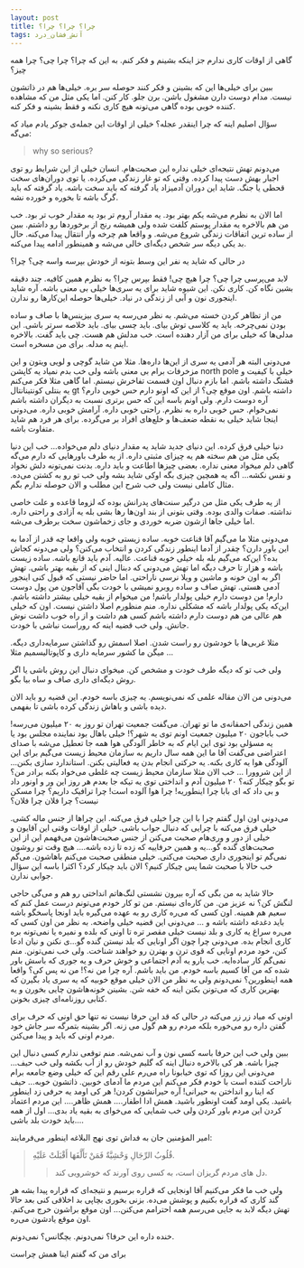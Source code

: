 ```yaml
---
layout: post
title: چرا؟ چرا؟ چرا؟
tags: آتش_فشان_درد
---
```


گاهی از اوقات کاری ندارم جز اینکه بشینم و فکر کنم. به این که چرا؟ چرا چی؟ چرا همه چیز؟


ببین برای خیلی‌ها این که بشینن و فکر کنند حوصله سر بره. خیلی‌ها هم در ذاتشون نیست. مدام دوست دارن مشغول باشن. برن جلو. کار کنن. اما یکی مثل من که مشاهده کننده خوبی بوده گاهی می‌تونه هیچ کاری نکنه و فقط بشینه و فکر کنه. 

سؤال اصلیم اینه که چرا اینقدر عجله؟ خیلی از اوقات این جمله‌ی جوکر یادم میاد که می‌گه:

> why so serious?

می‌دونم تهش نتیجه‌ای خیلی نداره این صحبت‌هام. انسان خیلی از این شرایط رو توی اجبار بهش دست پیدا کرده. وقتی که تو غار زندگی می‌کرده. یا توی دوران‌های سخت قحطی یا جنگ. شاید این دوران آدمیزاد یاد گرفته که باید سخت باشه. یاد گرفته که باید گرگ باشه تا بخوره و خورده نشه. 

اما الان به نظرم می‌شه یکم بهتر بود. یه مقدار آروم تر بود یه مقدار خوب تر بود. خب من هم بالاخره یه مقدار پوستم کلفت شده ولی همیشه رنج از برخورد‌ها رو داشتم. 
ببین از ساده ترین اتفاقات زندگی شروع می‌شه. و واقعا هم چرخه وار انتقال پیدا می‌کنه. حال بد یکی دیگه سر شخص دیگه‌ای خالی می‌شه و همینطور ادامه پیدا می‌کنه.

در حالی که شاید یه نفر این وسط بتونه از خودش بپرسه واسه چی؟ چرا؟ 

لابد می‌پرسی چرا چی؟ چرا هیچ چی!
فقط بپرس چرا؟ به نظرم همین کافیه. 
چند دقیقه بشین نگاه کن. کاری نکن. این شیوه‌ شاید برای یه سری‌ها خیلی بی معنی باشه. آره شاید اینجوری نون و آبی از زندگی در نیاد. خیلی‌ها حوصله این‌کارها رو ندارن.

من از تظاهر کردن خسته می‌شم. به نظر می‌رسه یه سری بیزینس‌ها با صاف و ساده بودن نمی‌چرخه. باید یه کلاسی توش بیای. باید چسی بیای. باید خلاصه سرتر باشی. این مدلی‌ها که خیلی برای من آزار دهنده است. خب مدلش هم هست. چی باید گفت. بالاخره اینم یه مدله. برای من مسخره است. 

می‌دونی البته هر آدمی یه سری از این‌ها داره‌ها. مثلا من شاید گوچی و لویی ویتون و این مزخرفات برام بی معنی باشه ولی خب بدم نمیاد یه کاپشن north pole خیلی با کیفیت و قشنگ داشته باشم. اما بازم دنبال اون قسمت تفاخرش نیستم. اما گاهی مثلا فکر می‌کنم یه بنتلی کونتینانتال gt داشته باشم. اون موقع چی؟ از این که اونو دارم حس خوبی دارم؟ آره دوست دارم. ولی اونم باسه این که حس برتری نسبت به دیگران داشته باشم نمی‌خوام. حس خوبی داره به نظرم. راحتی خوبی داره. آرامش خوبی داره. می‌دونی اینجا شاید خیلی به نقطه ضعف‌ها و خلع‌های افراد بر می‌گرده. برای هر فرد هم شاید متفاوت باشه. 

دنیا خیلی فرق کرده. این دنیای جدید شاید یه مقدار دنیای دلم می‌خواده... خب این دنیا یکی مثل من هم سخته هم یه چیزای مثبتی داره. از یه طرف باور‌هایی که دارم می‌گه گاهی دلم میخواد معنی نداره. بعضی چیزها اطاعت و باید داره. بدنت نمی‌تونه دلش نخواد و نفس نکشه... اگه یه همچین چیزی بگه اوکی شاید بشه ولی خب تو رو به کشتن می‌ده. مثال کاملی نیست ولی خب شرح این مطلب و الان حوصله ندارم بگم. 

از یه طرف یکی مثل من درگیر سنت‌های پدرانش بوده که لزوما قاعده و علت خاصی نداشته. صفات والدی بوده. وقتی بتونی از بند اون‌ها رها بشی بله یه آزادی و راحتی داره. اما خیلی جاها ازشون ضربه خوردی و جای زخماشون سخت برطرف می‌شه.

می‌دونی مثلا ما می‌گیم آقا قناعت خوبه. ساده زیستی خوبه ولی واقعا چه قدر از آدما به این باور دارن؟ چقدر از آدما اینطور زندگی کردن و انتخاب می‌کنن؟ ولی می‌دونه کجاش بده؟ این‌که می‌گیم بله بله خیلی خوبه قناعت. عالیه. آدم باید قانع باشه. ساده زیست باشه و هزار تا حرف دیگه اما تهش می‌دونی که دبنال اینی که از بقیه بهتر باشی. تهش اگر به اون خونه و ماشین و ویلا نرسی ناراحتی. اما حاضر نیستی که قبول کنی اینجور آدمی هستی. تهش صاف و ساده روبرو نمیشی با خودت بگی آقاجون من پول دوست دارم! من دوست دارم خیلی پولدار باشم! من میخوام از بقیه خیلی بیشتر داشته باشم. این‌که یکی پولدار باشه که مشکلی نداره. منم منظورم اصلا داشتن نیست. اون که خیلی هم عالی من هم دوست دارم داشته باشم کسی هم داشت و از راه خوب داشت نوش جانش. ولی خب قضیه اینه که روراست نباشی با خودت.

مثلا غربی‌ها با خودشون رو راست شدن. اصلا اسمش رو گذاشتن سرمایه‌داری دیگه. میگن ما کشور سرمایه داری و کاپوتالیسمیم مثلا ...

ولی خب تو که دیگه طرف خودت و مشخص کن. میخوای دنبال این روش باشی یا اگر روش دیگه‌ای داری صاف و ساه بیا بگو.

می‌دونی من الان مقاله علمی که نمی‌نویسم. یه چیزی باسه خودم. این قضیه رو باید الان دیده باشی و باهاش زندگی کرده باشی تا بفهمی. 

همین زندگی احمقانه‌ی ما تو تهران. می‌گفت جمعیت تهران تو روز به ۲۰ میلیون می‌رسه! خب باباجون ۲۰ میلیون جمعیت اونم توی یه شهر؟! خیلی باهال بود نماینده مجلس بود یا یه مسؤلی بود توی این ایام که به خاطر آلودگی هوا همه جا تعطیل می‌شه با صدای اعتراضی می‌گفت آقا ما این همه سال داریم به سازمان محیط زیست می‌گیم برای این آلودگی هوا یه کاری بکنه. یه حرکتی انجام بدن یه فعالیتی بکنن. استاندارد سازی بکنن... از این شروورا ... خب الان مثلا سازمان محیط زیست چه غلطی می‌خواد بکنه برادر من؟ تو بگو چیکار کنه؟ ۲۰ میلیون آدم و انداختی توی یه تیکه جا بعدم هر روز این ور و اونور داد و بی داد که ای بابا چرا اینطوریه! چرا هوا آلوده است! چرا ترافیک داریم؟‌ چرا مسکن نیست؟ چرا فلان چرا فلان؟ 

می‌دونی اون اول گفتم چرا با این چرا خیلی فرق می‌کنه. این چرا‌ها از جنس ماله کشی. خیلی فرق می‌کنه با چرایی که دنبال جواب باشی. خیلی از اوقات وقتی این آقایون و خیلی از دور و وری‌هام صحبت می‌کنن از جنس صحبت‌هاشون می‌فهمم این از این صحبت‌های گنده گو...یه و همین حرفاییه که زده تا زده باشه.... هیچ وقت تو روشون نمی‌گم تو اینجوری داری صحبت می‌کنی. خیلی منطقی صحبت می‌کنم باهاشون. می‌گم خب حالا با صحبت شما پس چیکار کنیم؟‌ الان باید چیکار کرد؟ اکثرا باسه این سؤال جوابی ندارن. 

حالا شاید به من بگی که آره بیرون نشستی لنگ‌هاتم انداختی رو هم و می‌گی حاجی لنگش کن؟‌ نه عزیز من. من کاره‌ای نیستم. من تو کار خودم می‌تونم درست عمل کنم که سعیم هم همینه. اون کسی که می‌ره کاری رو به عهده می‌گیره باید اونجا پاسخگو باشه باید دغدغه داشته باشه و ... 
می‌دونی این قضیه خیلی واضحه‌. به نظر من اون کسی که می‌ره سراغ یه کاری و بلد نیست خیلی مقصر تره تا اونی که بلده و نمیره یا نمی‌تونه بره کاری انجام بده. می‌دونی چرا چون اگر اونایی که بلد نیستن گنده گو...ی نکنن و نیان ادعا کنن، خود مردم اونایی که قوی ترن و بهترن رو خواهند شناخت. ولی خب نمی‌تونن. منم نمی‌گم کار ساده‌ایه. خب یارو یه آدم اجتماعی و خوش حرف و یه جوری که باسش باور شده که من آقا کسیم باسه خودم. من باید باشم. آره چرا من نه؟! من نه پس کی؟
واقعا همه اینطورین؟‌ نمی‌دونم ولی به نظر من الان خیلی موقع خوبیه که یه سری یاد بگیرن که بهترین کاری که می‌تونن بکنن اینه که خفه شن. بشینن خونه‌هاشون چایی بخورن و یه کتابی روزنامه‌ای چیزی بخونن.

اونی که میاد زر زر می‌کنه در حالی که قد این حرفا نیست نه تنها حق اونی که حرف برای گفتن داره رو می‌خوره بلکه مردم رو هم گول می زنه. اگر بشینه بتمرگه سر جاش خود مردم اونی که باید و پیدا می‌کنن. 

ببین ولی خب این حرفا باسه کسی نون و آب نمی‌شه. منم توقعی ندارم کسی دنبال این چیزا باشه. هر کی بالاخره دنبال اینه که گلیم خودش رو از آب بکشه ولی خب حیف... 
می‌دونی این روزا که توی خیابونا راه می‌رم علی رقم این که خیلی وضع جامعه برام ناراحت کننده است با خودم فکر می‌کنم این مردم ما آدمای خوبین. ذاتشون خوبه... حیف که اینا رو انداختن به حیرانی! آره حیرانشون کردن! هر کی اومد یه حرفی زد اینطور باشید. یکی اومد گفت اونطور باشید. همش ادا اطفار.... همش ظاهر....
این مردم اعتماد کردن این مردم باور کردن ولی خب شمایی که می‌خوای به بقیه یاد بدی... اول از همه باید خودت بلد باشی....

امیر المؤمنین جان به فداش توی نهج البلاغه اینطور می‌فرمایند:

>  قُلُوبُ الرِّجَالِ وَحْشِيَّةٌ فَمَنْ تَأَلَّفَهَا أَقْبَلَتْ عَلَيْهِ.
>> دل هاى مردم گريزان است، به كسى روى آورند كه خوشرويى كند.

ولی خب ما فکر می‌کنیم آقا اونجایی که قراره برسیم و نتیجه‌ای که قراره پیدا بشه هر گند کاری که قراره بکنیم و پوشش می‌ده. بزنی بخوری بچاپی بد اخلاقی کنی بعد حالا تهش دیگه لابد به جایی می‌رسم همه احترامم می‌کنن... اون موقع براشون خرج می‌کنم. اون موقع یادشون می‌ره.

خنده داره این حرفا؟ نمی‌دونم. بچگانس؟‌ نمی‌دونم.

برای من که گفتم اینا همش چراست







